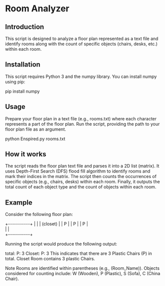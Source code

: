 # Room Analyzer
## Introduction
This script is designed to analyze a floor plan represented as a text file and identify rooms along with the count of specific objects (chairs, desks, etc.) within each room.

## Installation
This script requires Python 3 and the numpy library. You can install numpy using pip:

pip install numpy

## Usage
Prepare your floor plan in a text file (e.g., rooms.txt) where each character represents a part of the floor plan.
Run the script, providing the path to your floor plan file as an argument.

python Enspired.py rooms.txt

## How it works
The script reads the floor plan text file and parses it into a 2D list (matrix).
It uses Depth-First Search (DFS) flood fill algorithm to identify rooms and mark their indices in the matrix.
The script then counts the occurrences of specific objects (e.g., chairs, desks) within each room.
Finally, it outputs the total count of each object type and the count of objects within each room.

## Example
Consider the following floor plan:

+-----------+
|           |
| (closet)  |
|         P |
|         P |
|         P |                                    
|           |                             
+-----------+

Running the script would produce the following output:

total:
P: 3
Closet:
P: 3
This indicates that there are 3 Plastic Chairs (P) in total. Closet Room contains 3 plastic Chairs.

Note
Rooms are identified within parentheses (e.g., (Room_Name)).
Objects considered for counting include: W (Wooden), P (Plastic), S (Sofa), C (China Chair).
